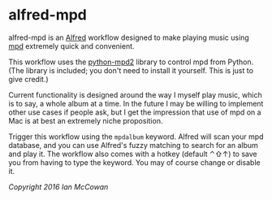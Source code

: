 # alfred-mpd

alfred-mpd is an [Alfred](http://www.alfredapp.com/) workflow designed to make
playing music using [mpd](https://www.musicpd.org) extremely quick and convenient.

This workflow uses the [python-mpd2](https://github.com/Mic92/python-mpd2) library
to control mpd from Python. (The library is included; you don't need to install
it yourself. This is just to give credit.)

Current functionality is designed around the way I myself play music, which is to
say, a whole album at a time. In the future I may be willing to implement other
use cases if people ask, but I get the impression that use of mpd on a Mac is
at best an extremely niche proposition.

Trigger this workflow using the `mpdalbum` keyword. Alfred will scan your mpd
database, and you can use Alfred's fuzzy matching to search for an album and
play it. The workflow also comes with a hotkey (default ⌃⇧↑) to save you
from having to type the keyword. You may of course change or disable it.

*Copyright 2016 Ian McCowan*  
